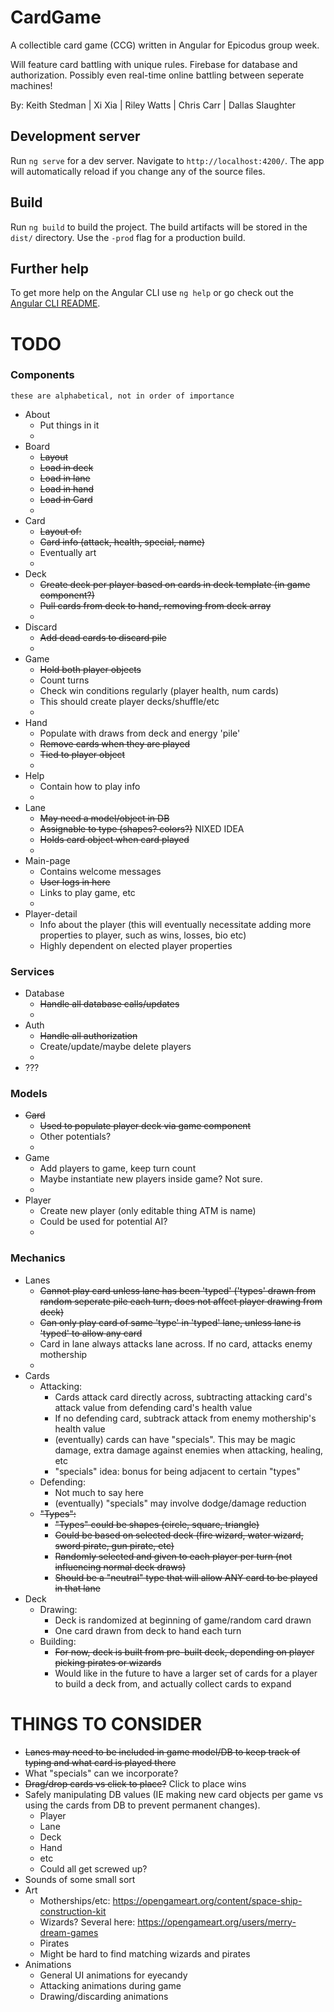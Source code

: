 # CardGame

A collectible card game (CCG) written in Angular for Epicodus group week.

Will feature card battling with unique rules. Firebase for database and authorization. Possibly even real-time online battling between seperate machines!

By: Keith Stedman | Xi Xia | Riley Watts | Chris Carr | Dallas Slaughter

## Development server

Run `ng serve` for a dev server. Navigate to `http://localhost:4200/`. The app will automatically reload if you change any of the source files.

## Build

Run `ng build` to build the project. The build artifacts will be stored in the `dist/` directory. Use the `-prod` flag for a production build.

## Further help

To get more help on the Angular CLI use `ng help` or go check out the [Angular CLI README](https://github.com/angular/angular-cli/blob/master/README.md).


TODO
======

### Components
`these are alphabetical, not in order of importance`
+ About
  + Put things in it
  +
+ Board
  + ~~Layout~~
  + ~~Load in deck~~
  + ~~Load in lane~~
  + ~~Load in hand~~
  + ~~Load in Card~~
  +
+ Card
  + ~~Layout of:~~
  + ~~Card info (attack, health, special, name)~~
  + Eventually art
  +
+ Deck
  + ~~Create deck per player based on cards in deck template (in game component?)~~
  + ~~Pull cards from deck to hand, removing from deck array~~
  +
+ Discard
  + ~~Add dead cards to discard pile~~
  +
+ Game
  + ~~Hold both player objects~~
  + Count turns
  + Check win conditions regularly (player health, num cards)
  + This should create player decks/shuffle/etc
  +
+ Hand
  + Populate with draws from deck and energy 'pile'
  + ~~Remove cards when they are played~~
  + ~~Tied to player object~~
  +
+ Help
  + Contain how to play info
  +
+ Lane
  + ~~May need a model/object in DB~~
  + ~~Assignable to type (shapes? colors?)~~ NIXED IDEA
  + ~~Holds card object when card played~~
  +
+ Main-page
  + Contains welcome messages
  + ~~User logs in here~~
  + Links to play game, etc
  +
+ Player-detail
  + Info about the player (this will eventually necessitate adding more properties to player, such as wins, losses, bio etc)
  + Highly dependent on elected player properties


### Services
+ Database
  + ~~Handle all database calls/updates~~
  +
+ Auth
  + ~~Handle all authorization~~
  + Create/update/maybe delete players
  +
+ ???


### Models
+ ~~Card~~
  + ~~Used to populate player deck via game component~~
  + Other potentials?
  +
+ Game
  + Add players to game, keep turn count
  + Maybe instantiate new players inside game? Not sure.
  +
+ Player
  + Create new player (only editable thing ATM is name)
  + Could be used for potential AI?
  +

### Mechanics
+ Lanes
  + ~~Cannot play card unless lane has been 'typed' ('types' drawn from random seperate pile each turn, does not affect player drawing from deck)~~
  + ~~Can only play card of same 'type' in 'typed' lane, unless lane is 'typed' to allow any card~~
  + Card in lane always attacks lane across. If no card, attacks enemy mothership
  +
+ Cards
  + Attacking:
    + Cards attack card directly across, subtracting attacking card's attack value from defending card's health value
    + If no defending card, subtrack attack from enemy mothership's health value
    + (eventually) cards can have "specials". This may be magic damage, extra damage against enemies when attacking, healing, etc
    + "specials" idea: bonus for being adjacent to certain "types"
  + Defending:
    + Not much to say here
    + (eventually) "specials" may involve dodge/damage reduction
  + ~~"Types":~~
    + ~~"Types" could be shapes (circle, square, triangle)~~
    + ~~Could be based on selected deck (fire wizard, water wizard, sword pirate, gun pirate, etc)~~
    + ~~Randomly selected and given to each player per turn (not influencing normal deck draws)~~
    + ~~Should be a "neutral" type that will allow ANY card to be played in that lane~~
+ Deck
  + Drawing:
    + Deck is randomized at beginning of game/random card drawn
    + One card drawn from deck to hand each turn
  + Building:
    + ~~For now, deck is built from pre-built deck, depending on player picking pirates or wizards~~
    + Would like in the future to have a larger set of cards for a player to build a deck from, and actually collect cards to expand


THINGS TO CONSIDER
======
+ ~~Lanes may need to be included in game model/DB to keep track of typing and what card is played there~~
+ What "specials" can we incorporate?
+ ~~Drag/drop cards vs click to place?~~ Click to place wins
+ Safely manipulating DB values (IE making new card objects per game vs using the cards from DB to prevent permanent changes).
  + Player
  + Lane
  + Deck
  + Hand
  + etc
  + Could all get screwed up?
+ Sounds of some small sort
+ Art
  + Motherships/etc: https://opengameart.org/content/space-ship-construction-kit
  + Wizards? Several here: https://opengameart.org/users/merry-dream-games
  + Pirates
  + Might be hard to find matching wizards and pirates
+ Animations
  + General UI animations for eyecandy
  + Attacking animations during game
  + Drawing/discarding animations
